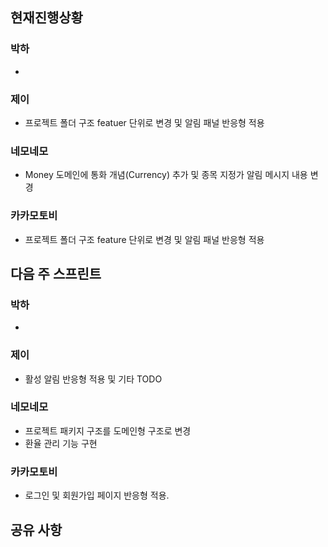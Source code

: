 ## 현재진행상황
### 박하
- 
### 제이
- 프로젝트 폴더 구조 featuer 단위로 변경 및 알림 패널 반응형 적용

### 네모네모
- Money 도메인에 통화 개념(Currency) 추가 및 종목 지정가 알림 메시지 내용 변경

### 카카모토비
- 프로젝트 폴더 구조 feature 단위로 변경 및 알림 패널 반응형 적용

## 다음 주 스프린트
### 박하
- 
### 제이
- 활성 알림 반응형 적용 및 기타 TODO
### 네모네모
- 프로젝트 패키지 구조를 도메인형 구조로 변경
- 환율 관리 기능 구현

### 카카모토비
- 로그인 및 회원가입 페이지 반응형 적용.

## 공유 사항